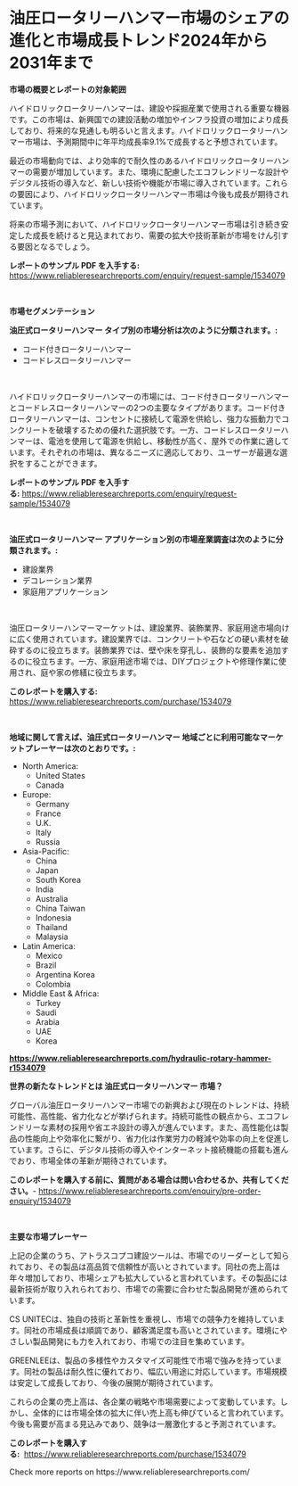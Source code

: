 <p><h1>油圧ロータリーハンマー市場のシェアの進化と市場成長トレンド2024年から2031年まで</h1></p><p><strong>市場の概要とレポートの対象範囲</strong></p>
<p><p>ハイドロリックロータリーハンマーは、建設や採掘産業で使用される重要な機器です。この市場は、新興国での建設活動の増加やインフラ投資の増加により成長しており、将来的な見通しも明るいと言えます。ハイドロリックロータリーハンマー市場は、予測期間中に年平均成長率9.1%で成長すると予想されています。</p><p>最近の市場動向では、より効率的で耐久性のあるハイドロリックロータリーハンマーの需要が増加しています。また、環境に配慮したエコフレンドリーな設計やデジタル技術の導入など、新しい技術や機能が市場に導入されています。これらの要因により、ハイドロリックロータリーハンマー市場は今後も成長が期待されています。</p><p>将来の市場予測において、ハイドロリックロータリーハンマー市場は引き続き安定した成長を続けると見込まれており、需要の拡大や技術革新が市場をけん引する要因となるでしょう。</p></p>
<p><strong>レポートのサンプル PDF を入手する:</strong> <a href="https://www.reliableresearchreports.com/enquiry/request-sample/1534079">https://www.reliableresearchreports.com/enquiry/request-sample/1534079</a></p>
<p>&nbsp;</p>
<p><strong>市場セグメンテーション</strong></p>
<p><strong>油圧式ロータリーハンマー タイプ別の市場分析は次のように分類されます。:</strong></p>
<p><ul><li>コード付きロータリーハンマー</li><li>コードレスロータリーハンマー</li></ul></p>
<p>&nbsp;</p>
<p><p>ハイドロリックロータリーハンマーの市場には、コード付きロータリーハンマーとコードレスロータリーハンマーの2つの主要なタイプがあります。コード付きロータリーハンマーは、コンセントに接続して電源を供給し、強力な振動力でコンクリートを破壊するための優れた選択肢です。一方、コードレスロータリーハンマーは、電池を使用して電源を供給し、移動性が高く、屋外での作業に適しています。それぞれの市場は、異なるニーズに適応しており、ユーザーが最適な選択をすることができます。</p></p>
<p><strong>レポートのサンプル PDF を入手する:</strong>&nbsp;<a href="https://www.reliableresearchreports.com/enquiry/request-sample/1534079">https://www.reliableresearchreports.com/enquiry/request-sample/1534079</a></p>
<p>&nbsp;</p>
<p><strong> 油圧式ロータリーハンマー アプリケーション別の市場産業調査は次のように分類されます。:</strong></p>
<p><ul><li>建設業界</li><li>デコレーション業界</li><li>家庭用アプリケーション</li></ul></p>
<p>&nbsp;</p>
<p><p>油圧ロータリーハンマーマーケットは、建設業界、装飾業界、家庭用途市場向けに広く使用されています。建設業界では、コンクリートや石などの硬い素材を破砕するのに役立ちます。装飾業界では、壁や床を穿孔し、装飾的な要素を追加するのに役立ちます。一方、家庭用途市場では、DIYプロジェクトや修理作業に使用され、庭や家の修繕に役立ちます。</p></p>
<p><strong>このレポートを購入する:</strong>&nbsp; <a href="https://www.reliableresearchreports.com/purchase/1534079">https://www.reliableresearchreports.com/purchase/1534079</a></p>
<p>&nbsp;</p>
<p><strong>地域に関して言えば、油圧式ロータリーハンマー 地域ごとに利用可能なマーケットプレーヤーは次のとおりです。:</strong></p>
<p><ul>
    <li>
        North America:
        <ul>
            <li>United States</li>
            <li>Canada</li>
        </ul>
    </li>
    <li>
        Europe:
        <ul>
            <li>Germany</li>
            <li>France</li>
            <li>U.K.</li>
            <li>Italy</li>
            <li>Russia</li>
        </ul>
    </li>
    <li>
        Asia-Pacific:
        <ul>
            <li>China</li>
            <li>Japan</li>
            <li>South Korea</li>
            <li>India</li>
            <li>Australia</li>
            <li>China Taiwan</li>
            <li>Indonesia</li>
            <li>Thailand</li>
            <li>Malaysia</li>
        </ul>
    </li>
    <li>
        Latin America:
        <ul>
            <li>Mexico</li>
            <li>Brazil</li>
            <li>Argentina Korea</li>
            <li>Colombia</li>
        </ul>
    </li>
    <li>
        Middle East & Africa:
        <ul>
            <li>Turkey</li>
            <li>Saudi</li>
            <li>Arabia</li>
            <li>UAE</li>
            <li>Korea</li>
        </ul>
    </li>
    </ul></p>
<p><strong><a href="https://www.reliableresearchreports.com/hydraulic-rotary-hammer-r1534079">https://www.reliableresearchreports.com/hydraulic-rotary-hammer-r1534079</a></strong>&nbsp;</p>
<p><strong>世界の新たなトレンドとは 油圧式ロータリーハンマー 市場？</strong></p>
<p><p>グローバル油圧ロータリーハンマー市場での新興および現在のトレンドは、持続可能性、高性能、省力化などが挙げられます。持続可能性の観点から、エコフレンドリーな素材の採用や省エネ設計の導入が進んでいます。また、高性能化は製品の性能向上や効率化に繋がり、省力化は作業労力の軽減や効率の向上を促進しています。さらに、デジタル技術の導入やインターネット接続機能の搭載も進んでおり、市場全体の革新が期待されています。</p></p>
<p><strong>このレポートを購入する前に、質問がある場合は問い合わせるか、共有してください。</strong>- <a href="https://www.reliableresearchreports.com/enquiry/pre-order-enquiry/1534079">https://www.reliableresearchreports.com/enquiry/pre-order-enquiry/1534079</a></p>
<p>&nbsp;</p>
<p><strong>主要な市場プレーヤー</strong></p>
<p><p>上記の企業のうち、アトラスコプコ建設ツールは、市場でのリーダーとして知られており、その製品は高品質で信頼性が高いとされています。同社の売上高は年々増加しており、市場シェアも拡大していると言われています。その製品には最新技術が取り入れられており、市場での需要に合わせた製品開発が進められています。</p><p>CS UNITECは、独自の技術と革新性を重視し、市場での競争力を維持しています。同社の市場成長は順調であり、顧客満足度も高いとされています。環境にやさしい製品開発にも力を入れており、市場での注目を集めています。</p><p>GREENLEEは、製品の多様性やカスタマイズ可能性で市場で強みを持っています。同社の製品は耐久性に優れており、幅広い用途に対応しています。市場規模は安定して成長しており、今後の展開が期待されています。</p><p>これらの企業の売上高は、各企業の戦略や市場需要によって変動しています。しかし、全体的には市場全体の拡大に伴い売上高も伸びていると言われています。今後も需要が高まる見込みであり、競争は一層激化すると予測されています。</p></p>
<p><strong>このレポートを購入する:</strong>&nbsp;&nbsp;<a href="https://www.reliableresearchreports.com/purchase/1534079">https://www.reliableresearchreports.com/purchase/1534079</a></p>
<p>Check more reports on https://www.reliableresearchreports.com/</p>